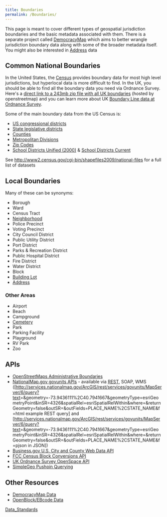 ```yaml
---
title: Boundaries
permalink: /Boundaries/
---
```


This page is meant to cover different types of geospatial jurisdiction boundaries and the basic metadata associated with them. There is a separate project called [DemocracyMap](http://democracymap.org) which aims to better wrangle jurisdiction boundary data along with some of the broader metadata itself. You might also be interested in [Address](/Address "wikilink") data

Common National Boundaries
--------------------------

In the United States, the [Census](http://www2.census.gov/cgi-bin/shapefiles2009/national-files) provides boundary data for most high level jurisdictions, but hyperlocal data is more difficult to find. In the UK, you should be able to find all the boundary data you need via Ordnance Survey. Here's a [direct link to a 243mb zip file with all UK boundaries](http://grant.dev.openstreetmap.org/tmp/osfree/bdline_gb.zip) (hosted by openstreetmap) and you can learn more about UK [Boundary Line data at Ordnance Survey](http://www.ordnancesurvey.co.uk/oswebsite/products/boundaryline/).

Some of the main boundary data from the US Census is:

-   [US congressional districts](http://www.census.gov/geo/www/cob/cd110.html)
-   [State legislative districts](http://www.census.gov/geo/www/cob/sl2006.html)
-   [Counties](http://www2.census.gov/geo/tiger/TIGER2009/tl_2009_us_county.zip)
-   [Metropolitan Divisions](http://www2.census.gov/geo/tiger/TIGER2009/tl_2009_us_metdiv.zip)
-   [Zip Codes](http://www2.census.gov/geo/tiger/TIGER2009/tl_2009_us_zcta5.zip)
-   [School Districts Unified (2000)](http://www.census.gov/geo/www/cob/sn2000.html) & [School Districts Current](http://www.census.gov/did/www/schooldistricts/data/boundaries.html)

See <http://www2.census.gov/cgi-bin/shapefiles2009/national-files> for a full list of datasets

Local Boundaries
----------------

Many of these can be synonyms:

-   Borough
-   Ward
-   Census Tract
-   [Neighborhood](/Neighborhood "wikilink")
-   Police Precinct
-   Voting Precinct
-   City Council District
-   Public Utility District
-   Port District
-   Parks & Recreation District
-   Public Hospital District
-   Fire District
-   Water District
-   Block
-   [Building Lot](/Building_Lot "wikilink")
-   [Address](/Address "wikilink")

### Other Areas

-   Airport
-   Beach
-   Campground
-   [Cemetery](/Cemetery "wikilink")
-   Park
-   Parking Facility
-   Playground
-   RV Park
-   Zoo

APIs
----

-   [OpenStreetMaps Administrative Boundaries](http://wiki.openstreetmap.org/wiki/Tag:boundary%3Dadministrative)
-   [NationalMap.gov govunits APIs](http://services.nationalmap.gov/ArcGIS/rest/services/govunits/MapServer) - available via [REST](http://services.arcgisonline.com/ArcGIS/SDK/REST/index.html?export.html), SOAP, WMS ([<http://services.nationalmap.gov/ArcGIS/rest/services/govunits/MapServer/6/query?text>=&geometry=-73.9436111%2C40.7941667&geometryType=esriGeometryPoint&inSR=4326&spatialRel=esriSpatialRelWithin&where=&returnGeometry=false&outSR=&outFields=PLACE_NAME%2CSTATE_NAME&f=html example REST query] and [<http://services.nationalmap.gov/ArcGIS/rest/services/govunits/MapServer/6/query?text>=&geometry=-73.9436111%2C40.7941667&geometryType=esriGeometryPoint&inSR=4326&spatialRel=esriSpatialRelWithin&where=&returnGeometry=false&outSR=&outFields=PLACE_NAME%2CSTATE_NAME&f=pjson in JSON])
-   [Business.gov U.S. City and County Web Data API](http://www.business.gov/about/features/api/geodata/)
-   [FCC Census Block Conversions API](http://reboot.fcc.gov/developer/census-block-conversions-api)
-   [UK Ordnance Survey OpenSpace API](http://openspace.ordnancesurvey.co.uk/openspace/)
-   [SimpleGeo Pushpin Querying](http://simplegeo.com/docs/api-endpoints/pushpin-querying)

Other Resources
---------------

-   [DemocracyMap Data](http://pages.e-democracy.org/DemocracyMap_Data)
-   [OpenBlock/EBcode Data](http://developer.openblockproject.org/wiki/Data)

[Data_Standards](/Category:Data_Standards "wikilink")
